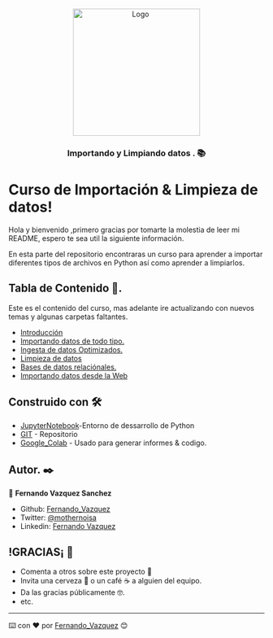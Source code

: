 

<!-- PORTADA Y ENCABEZADO -->



<br />
<p align="center">
  <a href="https://github.com/Chilangdon20/Codigo-Eficiente-Python">
    <img src="https://raw.githubusercontent.com/Chilangdon20/IMAGENES/master/ImagenesPython/Simple.%20Powerful..gif?token=AOSXAEFTZXZ7GEZF7ULTJH27JRIB2" alt="Logo" width="250" height="250">
  </a>

  <h3 align="center">Importando y Limpiando datos . 📚</h3>


# Curso de Importación & Limpieza de datos!

Hola y bienvenido ,primero gracias por tomarte la molestia de leer mi README, espero te sea util la siguiente información.

En esta parte del repositorio encontraras un curso para aprender a importar diferentes tipos de archivos en Python así como aprender a limpiarlos.

<!-- TABLA DE CONTENDIO -->

## Tabla de Contenido 🔮.

Este es el contenido del curso, mas adelante ire actualizando con nuevos temas y algunas carpetas faltantes.


* [Introducción](https://github.com/Chilangdon20/PYTHON/tree/master/Importando_Datos/Introdución%20Importar%20Datos%20Python)
* [Importando datos de todo tipo.](https://github.com/Chilangdon20/PYTHON/tree/master/Importando_Datos/Importando%20Datos%20Archivos%20Diferentes)
* [Ingesta de datos Optimizados.](https://github.com/Chilangdon20/PYTHON/tree/master/Importando_Datos/Ingesta%20de%20datos%20Optimizados/Parte1)
* [Limpieza de datos](https://github.com/Chilangdon20/PYTHON/tree/master/Importando_Datos/Limpieza%20de%20Datos)
* [Bases de datos relaciónales.](https://github.com/Chilangdon20/PYTHON/tree/master/Importando_Datos/Bases%20de%20Datos%20Relacionales%20con%20Python)
* [Importando datos desde la Web](https://github.com/Chilangdon20/PYTHON/tree/master/Importando_Datos/Importando%20datos%20desde%20la%20web)


## Construido con 🛠️


* [JupyterNotebook](https://jupyter.org/try)-Entorno de dessarrollo de Python
* [GIT](https://github.com) - Repositorio
* [Google_Colab](https://colab.research.google.com) - Usado para generar informes & codigo.



## Autor. ✒️

👤 **Fernando Vazquez Sanchez**

- Github: [Fernando_Vazquez](https://github.com/Chilangdon20)
- Twitter: [@mothernoisa](https://twitter.com/mothernoisa?s=09&fbclid=IwAR0q1edvYvE9f1GtXzo5sK8WTBFZqpd6g1yGIVGtF4CLUYwSBOaUKziNEKg)
- Linkedin: [Fernando Vazquez](https://www.linkedin.com/in/fernando-vázquez-058189177/)
 

## !GRACIAS¡ 🎁

* Comenta a otros sobre este proyecto 📢
* Invita una cerveza 🍺 o un café ☕ a alguien del equipo. 
* Da las gracias públicamente 🤓.
* etc.


---
⌨️ con ❤️ por [Fernando_Vazquez](https://github.com/Chilangdon20) 😊